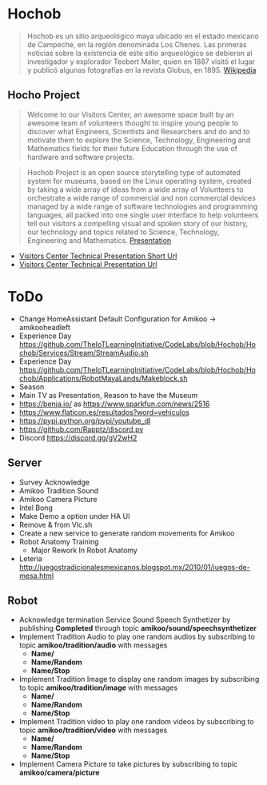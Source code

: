 # Hochob

> Hochob es un sitio arqueológico maya ubicado en el estado mexicano de Campeche, en la región denominada Los Chenes. Las primeras noticias sobre la existencia de este sitio arqueológico se debieron al investigador y explorador Teobert Maler, quien en 1887 visitó el lugar y publicó algunas fotografías en la revista Globus, en 1895. [Wikipedia](https://es.wikipedia.org/wiki/Hochob)

## Hocho Project

> Welcome to our Visitors Center, an awesome space built by an awesome team of volunteers thought to inspire young people to discover what Engineers, Scientists and Researchers and do and to motivate them to explore the Science, Technology, Engineering and Mathematics fields for their future Education through the use of hardware and software projects.

> Hochob Project is an open source storytelling type of automated system for museums, based on the Linux operating system, created by taking a wide array of ideas from a wide array of Volunteers to orchestrate a wide range of commercial and non commercial devices managed by a wide range of software technologies and programming languages, all packed into one single user interface to help volunteers tell our visitors a compelling visual and spoken story of our history, our technology and topics related to Science, Technology, Engineering and Mathematics. [Presentation](https://goo.gl/KuMWxD)

- [Visitors Center Technical Presentation Short Url](https://goo.gl/Q1cCUY)
- [Visitors Center Technical Presentation Url](https://docs.google.com/presentation/d/1PX6T6owG-0t2q98UQJUVJMPpIROTF814QXgb1-EppY0)

# ToDo

- Change HomeAssistant Default Configuration for Amikoo -> amikooheadleft
- Experience Day https://github.com/TheIoTLearningInitiative/CodeLabs/blob/Hochob/Hochob/Services/Stream/StreamAudio.sh
- Experience Day https://github.com/TheIoTLearningInitiative/CodeLabs/blob/Hochob/Hochob/Applications/RobotMayaLands/Makeblock.sh
- Season
- Main TV as Presentation, Reason to have the Museum
- https://benja.io/ as https://www.sparkfun.com/news/2516
- https://www.flaticon.es/resultados?word=vehiculos
- https://pypi.python.org/pypi/youtube_dl
- https://github.com/Rapptz/discord.py
- Discord https://discord.gg/gV2wH2

## Server

- Survey Acknowledge
- Amikoo Tradition Sound
- Amikoo Camera Picture
- Intel Bong
- Make Demo a option under HA UI
- Remove & from Vlc.sh
- Create a new service to generate random movements for Amikoo
- Robot Anatomy Training
  - Major Rework In Robot Anatomy
- Leteria 
  http://juegostradicionalesmexicanos.blogspot.mx/2010/01/juegos-de-mesa.html

## Robot

- Acknowledge termination Service Sound Speech Synthetizer by publishing __Completed__ through topic __amikoo/sound/speechsynthetizer__
- Implement Tradition Audio to play one random audios by subscribing to topic __amikoo/tradition/audio__ with messages 
  - __Name/<File>__
  - __Name/Random__
  - __Name/Stop__
- Implement Tradition Image to display one random images by subscribing to topic __amikoo/tradition/image__ with messages
  - __Name/<File>__
  - __Name/Random__
  - __Name/Stop__
- Implement Tradition video to play one random videos by subscribing to topic __amikoo/tradition/video__ with messages
  - __Name/<File>__
  - __Name/Random__
  - __Name/Stop__
- Implement Camera Picture to take pictures by subscribing to topic __amikoo/camera/picture__
